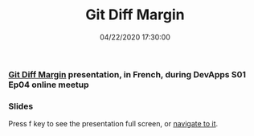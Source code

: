 ﻿---
title: 'Git Diff Margin'
permalink: /2021/10/19/git-diff-margin/
date: 04/22/2020 17:30:00
disqusIdentifier: 20211019013205
tags: [.NET, VisualStudio]
excerpt: Git Diff Margin presentation, in French, during DevApps S01 Ep04 online meetup
slides: https://laurentkempe.com/presentations/Git%20Diff%20Margin/index.html#/
---

### [Git Diff Margin](https://marketplace.visualstudio.com/items?itemName=LaurentKempe.GitDiffMargin) presentation, in French, during DevApps S01 Ep04 online meetup

<?# Plyr video=LoN_G3mva2c start=1395 /?>

### Slides

Press f key to see the presentation full screen, or [navigate to it](https://laurentkempe.com/presentations/Git%20Diff%20Margin/index.html#/).

<?# Reveal Src=https://laurentkempe.com/presentations/Git%20Diff%20Margin/index.html#/ /?>
